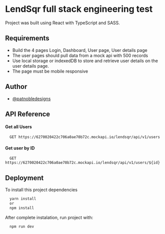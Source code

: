 
# LendSqr full stack engineering test

Project was built using React with TypeScript and SASS. 


## Requirements

- Build the 4 pages Login, Dashboard, User page, User details page
- The user pages should pull data from a mock api with 500 records
- Use local storage or indexedDB to store and retrieve user details on the user details page.
- The page must be mobile responsive


## Author

- [@patnobledesigns](https://www.github.com/patnobledesigns)


## API Reference

#### Get all Users

```http
  GET https://6270020422c706a0ae70b72c.mockapi.io/lendsqr/api/v1/users
```

#### Get user by ID

```http
  GET https://6270020422c706a0ae70b72c.mockapi.io/lendsqr/api/v1/users/${id}
```

## Deployment

To install this project dependencies

```bash
  yarn install
  or
  npm install
```
After complete instalation, run project with:
```bash
  npm run dev
```
